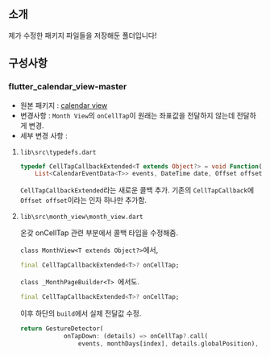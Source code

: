 ## 소개
제가 수정한 패키지 파일들을 저장해둔 폴더입니다!

## 구성사항
### flutter_calendar_view-master
- 원본 패키지 : [calendar view](https://pub.dev/packages/calendar_view)  
- 변경사항 : `Month View`의 `onCellTap`이 원래는 좌표값을 전달하지 않는데 전달하게 변경.  
- 세부 변경 사항 : 

1. `lib\src\typedefs.dart`
    ```dart
    typedef CellTapCallbackExtended<T extends Object?> = void Function(
        List<CalendarEventData<T>> events, DateTime date, Offset offset);
    ```
    `CellTapCallbackExtended`라는 새로운 콜백 추가. 기존의 `CellTapCallback`에 `Offset offset`이라는 인자 하나만 추가함.

2. `lib\src\month_view\month_view.dart`  

    온갖 onCellTap 관련 부분에서 콜백 타입을 수정해줌.  

    `class MonthView<T extends Object?>`에서, 
    ```dart
    final CellTapCallbackExtended<T>? onCellTap;
    ```

    `class _MonthPageBuilder<T> `에서도.
    ```dart
    final CellTapCallbackExtended<T>? onCellTap;
    ```

    이후 하단의 `build`에서 실제 전달값 수정.
    ```dart
    return GestureDetector(
                onTapDown: (details) => onCellTap?.call(
                    events, monthDays[index], details.globalPosition), 
    ```
